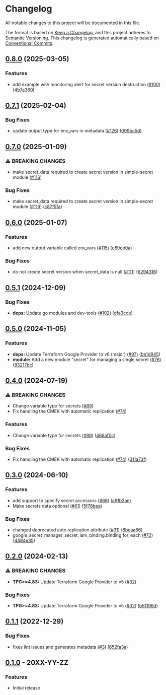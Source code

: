 # Changelog

All notable changes to this project will be documented in this file.

The format is based on
[Keep a Changelog](https://keepachangelog.com/en/1.0.0/),
and this project adheres to
[Semantic Versioning](https://semver.org/spec/v2.0.0.html).
This changelog is generated automatically based on [Conventional Commits](https://www.conventionalcommits.org/en/v1.0.0/).

## [0.8.0](https://github.com/GoogleCloudPlatform/terraform-google-secret-manager/compare/v0.7.1...v0.8.0) (2025-03-05)


### Features

* add example with monitoring alert for secret version destruction ([#100](https://github.com/GoogleCloudPlatform/terraform-google-secret-manager/issues/100)) ([4b7a360](https://github.com/GoogleCloudPlatform/terraform-google-secret-manager/commit/4b7a360c715eb3c5e36c45d202db0ba486c2d634))

## [0.7.1](https://github.com/GoogleCloudPlatform/terraform-google-secret-manager/compare/v0.7.0...v0.7.1) (2025-02-04)


### Bug Fixes

* update output type for env_vars in metadata ([#126](https://github.com/GoogleCloudPlatform/terraform-google-secret-manager/issues/126)) ([099bc5d](https://github.com/GoogleCloudPlatform/terraform-google-secret-manager/commit/099bc5d2d3a6888f22b19abd938ec1bbe2eb0b4a))

## [0.7.0](https://github.com/GoogleCloudPlatform/terraform-google-secret-manager/compare/v0.6.0...v0.7.0) (2025-01-09)


### ⚠ BREAKING CHANGES

* make secret_data required to create secret version in simple-secret module ([#116](https://github.com/GoogleCloudPlatform/terraform-google-secret-manager/issues/116))

### Bug Fixes

* make secret_data required to create secret version in simple-secret module ([#116](https://github.com/GoogleCloudPlatform/terraform-google-secret-manager/issues/116)) ([c87f5fa](https://github.com/GoogleCloudPlatform/terraform-google-secret-manager/commit/c87f5fa5accab89e9b5b276bc68ccccf338c8079))

## [0.6.0](https://github.com/GoogleCloudPlatform/terraform-google-secret-manager/compare/v0.5.1...v0.6.0) (2025-01-07)


### Features

* add new output variable called env_vars ([#115](https://github.com/GoogleCloudPlatform/terraform-google-secret-manager/issues/115)) ([e89eb0a](https://github.com/GoogleCloudPlatform/terraform-google-secret-manager/commit/e89eb0a683d0d3ca32a366edc2ebe6c151bb31ad))


### Bug Fixes

* do not create secret version when secret_data is null ([#111](https://github.com/GoogleCloudPlatform/terraform-google-secret-manager/issues/111)) ([6294316](https://github.com/GoogleCloudPlatform/terraform-google-secret-manager/commit/629431642e2ebd15e441ee7501535cd1b2036e85))

## [0.5.1](https://github.com/GoogleCloudPlatform/terraform-google-secret-manager/compare/v0.5.0...v0.5.1) (2024-12-09)


### Bug Fixes

* **deps:** Update go modules and dev-tools ([#102](https://github.com/GoogleCloudPlatform/terraform-google-secret-manager/issues/102)) ([dfa3cde](https://github.com/GoogleCloudPlatform/terraform-google-secret-manager/commit/dfa3cde0f08bab77308151f5f49a17e50ce0730c))

## [0.5.0](https://github.com/GoogleCloudPlatform/terraform-google-secret-manager/compare/v0.4.0...v0.5.0) (2024-11-05)


### Features

* **deps:** Update Terraform Google Provider to v6 (major) ([#97](https://github.com/GoogleCloudPlatform/terraform-google-secret-manager/issues/97)) ([be1d845](https://github.com/GoogleCloudPlatform/terraform-google-secret-manager/commit/be1d84531e8581c37974a58ca6ffef63634f3096))
* **module:** Add a new module "secret" for managing a single secret ([#76](https://github.com/GoogleCloudPlatform/terraform-google-secret-manager/issues/76)) ([83217bc](https://github.com/GoogleCloudPlatform/terraform-google-secret-manager/commit/83217bcb14abe4ed3bec8f029a8062648a883910))

## [0.4.0](https://github.com/GoogleCloudPlatform/terraform-google-secret-manager/compare/v0.3.0...v0.4.0) (2024-07-19)


### ⚠ BREAKING CHANGES

* Change variable type for secrets ([#89](https://github.com/GoogleCloudPlatform/terraform-google-secret-manager/issues/89))
* Fix handling the CMEK with automatic replication ([#74](https://github.com/GoogleCloudPlatform/terraform-google-secret-manager/issues/74))

### Features

* Change variable type for secrets ([#89](https://github.com/GoogleCloudPlatform/terraform-google-secret-manager/issues/89)) ([468af0c](https://github.com/GoogleCloudPlatform/terraform-google-secret-manager/commit/468af0c034b586aec31a557326d8b61d1cbb7708))


### Bug Fixes

* Fix handling the CMEK with automatic replication ([#74](https://github.com/GoogleCloudPlatform/terraform-google-secret-manager/issues/74)) ([311a73f](https://github.com/GoogleCloudPlatform/terraform-google-secret-manager/commit/311a73f34b8a7e855366024289031a9cef80bf04))

## [0.3.0](https://github.com/GoogleCloudPlatform/terraform-google-secret-manager/compare/v0.2.0...v0.3.0) (2024-06-10)


### Features

* add support to specify secret accessors ([#66](https://github.com/GoogleCloudPlatform/terraform-google-secret-manager/issues/66)) ([a61b2ae](https://github.com/GoogleCloudPlatform/terraform-google-secret-manager/commit/a61b2aea5b7962a7a7ad9d7fe8d8c167ef620430))
* Make secrets data optional ([#61](https://github.com/GoogleCloudPlatform/terraform-google-secret-manager/issues/61)) ([5f78bea](https://github.com/GoogleCloudPlatform/terraform-google-secret-manager/commit/5f78bea92bbd13734e3488c18e6edc973ff46bd3))


### Bug Fixes

* changed deprecated auto replication attribute ([#31](https://github.com/GoogleCloudPlatform/terraform-google-secret-manager/issues/31)) ([6beaa66](https://github.com/GoogleCloudPlatform/terraform-google-secret-manager/commit/6beaa663d4c4ed254fb9433664261846891f2dd5))
* google_secret_manager_secret_iam_binding.binding for_each ([#72](https://github.com/GoogleCloudPlatform/terraform-google-secret-manager/issues/72)) ([4494e35](https://github.com/GoogleCloudPlatform/terraform-google-secret-manager/commit/4494e354495771294bb660f01360211ce4b3e73f))

## [0.2.0](https://github.com/GoogleCloudPlatform/terraform-google-secret-manager/compare/v0.1.1...v0.2.0) (2024-02-13)


### ⚠ BREAKING CHANGES

* **TPG>=4.83:** Update Terraform Google Provider to v5 ([#32](https://github.com/GoogleCloudPlatform/terraform-google-secret-manager/issues/32))

### Bug Fixes

* **TPG>=4.83:** Update Terraform Google Provider to v5 ([#32](https://github.com/GoogleCloudPlatform/terraform-google-secret-manager/issues/32)) ([b51196d](https://github.com/GoogleCloudPlatform/terraform-google-secret-manager/commit/b51196d6b1d7647ebf120a5084e6ad21c4c78f48))

## [0.1.1](https://github.com/GoogleCloudPlatform/terraform-google-secret-manager/compare/v0.1.0...v0.1.1) (2022-12-29)


### Bug Fixes

* fixes lint issues and generates metadata ([#3](https://github.com/GoogleCloudPlatform/terraform-google-secret-manager/issues/3)) ([652fa3a](https://github.com/GoogleCloudPlatform/terraform-google-secret-manager/commit/652fa3a17099c5cb808e8b55c45c08fd42e29cda))

## [0.1.0](https://github.com/terraform-google-modules/terraform-google-secret-manager/releases/tag/v0.1.0) - 20XX-YY-ZZ

### Features

- Initial release

[0.1.0]: https://github.com/terraform-google-modules/terraform-google-secret-manager/releases/tag/v0.1.0
